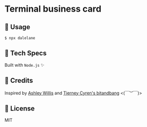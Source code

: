 # Terminal business card

## 🚀 Usage

```bash
$ npx dalelane
```

## 🧪 Tech Specs

Built with `Node.js` ✨

## 🔌 Credits

Inspired by [Ashley Willis](https://ashley.dev/posts/turning-feedback-into-features/) and [Tierney Cyren's bitandbang](https://github.com/bnb/bitandbang) <(￣︶￣)>

## 📄 License

MIT
